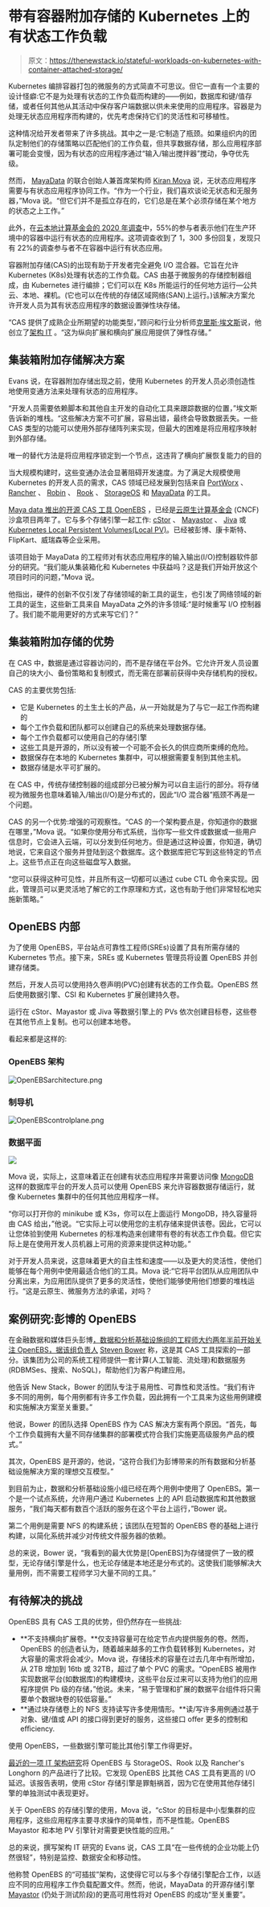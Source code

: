 # 带有容器附加存储的 Kubernetes 上的有状态工作负载

> 原文：<https://thenewstack.io/stateful-workloads-on-kubernetes-with-container-attached-storage/>

Kubernetes 编排容器打包的微服务的方式简直不可思议。但它一直有一个主要的设计怪癖:它不是为处理有状态的工作负载而构建的——例如，数据库和键/值存储，或者任何其他从其活动中保存客户端数据以供未来使用的应用程序。容器是为处理无状态应用程序而构建的，优先考虑保持它们的灵活性和可移植性。

这种情况给开发者带来了许多挑战。其中之一是:它制造了瓶颈。如果组织内的团队定制他们的存储策略以匹配他们的工作负载，但共享数据存储，那么应用程序部署可能会变慢，因为有状态的应用程序通过“输入/输出搅拌器”搅动，争夺优先级。

然而， [MayaData](https://mayadata.io/?utm_content=inline-mention) 的联合创始人兼首席架构师 [Kiran Mova](https://www.linkedin.com/in/kiranmova) 说，无状态应用程序需要与有状态应用程序协同工作。“作为一个行业，我们喜欢谈论无状态和无服务器，”Mova 说。“但它们并不是孤立存在的，它们总是在某个必须存储在某个地方的状态之上工作。”

此外，在[云本地计算基金会的 2020 年调查](https://www.cncf.io/wp-content/uploads/2020/12/CNCF_Survey_Report_2020.pdf)中，55%的参与者表示他们在生产环境中的容器中运行有状态的应用程序。这项调查收到了 1，300 多份回复，发现只有 22%的调查参与者不在容器中运行有状态应用。

容器附加存储(CAS)的出现有助于开发者完全避免 I/O 混合器。它旨在允许 Kubernetes (K8s)处理有状态的工作负载。CAS 由基于微服务的存储控制器组成，由 Kubernetes 进行编排；它们可以在 K8s 所能运行的任何地方运行—公共云、本地、裸机。(它也可以在传统的存储区域网络(SAN)上运行。)该解决方案允许开发人员为其有状态应用程序的数据设置弹性块存储。

“CAS 提供了成熟企业所期望的功能类型，”顾问和行业分析师[克里斯·埃文斯](https://www.linkedin.com/in/chrismevan)说，他创立了[架构 IT](https://www.architecting.it/) 。“这为纵向扩展和横向扩展应用提供了弹性存储。”

## 集装箱附加存储解决方案

Evans 说，在容器附加存储出现之前，使用 Kubernetes 的开发人员必须创造性地使用变通方法来处理有状态的应用程序。

“开发人员需要依赖脚本和其他自主开发的自动化工具来跟踪数据的位置，”埃文斯告诉新的堆栈。“这些解决方案不可扩展，容易出错，最终会导致数据丢失。一些 CAS 类型的功能可以使用外部存储阵列来实现，但最大的困难是将应用程序映射到外部存储。

唯一的替代方法是将应用程序锁定到一个节点，这违背了横向扩展恢复能力的目的

当大规模构建时，这些变通办法会显著阻碍开发速度。为了满足大规模使用 Kubernetes 的开发人员的需求，CAS 领域已经发展到包括来自 [PortWorx](https://portworx.com/?utm_content=inline-mention) 、 [Rancher](https://rancher.com/products/longhorn/) 、 [Robin](https://robin.io/) 、 [Rook](https://rook.io/) 、 [StorageOS](https://storageos.com/?utm_content=inline-mention) 和 [MayaData](https://mayadata.io/?utm_content=inline-mention) 的工具。

[Maya data 推出的开源 CAS 工具 OpenEBS](https://github.com/openebs) ，已经是[云原生计算基金会](https://cncf.io/?utm_content=inline-mention) (CNCF)沙盒项目两年了。它与多个存储引擎一起工作: [cStor](https://docs.openebs.io/docs/next/cstor.html) 、 [Mayastor](https://docs.openebs.io/docs/next/mayastor.html) 、 [Jiva](https://docs.openebs.io/docs/next/jiva.html) 或[Kubernetes Local Persistent Volumes(Local PV)](https://docs.openebs.io/docs/next/localpv.html)。已经被彭博、康卡斯特、FlipKart、威瑞森等企业采用。

该项目始于 MayaData 的工程师对有状态应用程序的输入输出(I/O)控制器软件部分的研究。“我们能从集装箱化和 Kubernetes 中获益吗？这是我们开始开放这个项目时问的问题，”Mova 说。

他指出，硬件的创新不仅引发了存储领域的新工具的诞生，也引发了网络领域的新工具的诞生，这些新工具来自 MayaData 之外的许多领域:“是时候重写 I/O 控制器了。我们能不能用更好的方式来写它们？”

## 集装箱附加存储的优势

在 CAS 中，数据是通过容器访问的，而不是存储在平台外。它允许开发人员设置自己的块大小、备份策略和复制模式，而无需在部署前获得中央存储机构的授权。

CAS 的主要优势包括:

*   它是 Kubernetes 的土生土长的产品，从一开始就是为了与它一起工作而构建的
*   每个工作负载和团队都可以创建自己的系统来处理数据存储。
*   每个工作负载都可以使用自己的存储引擎
*   这些工具是开源的，所以没有被一个可能不会长久的供应商所束缚的危险。
*   数据保存在本地的 Kubernetes 集群中，可以根据需要复制到其他主机。
*   数据存储是水平可扩展的。

在 CAS 中，传统存储控制器的组成部分已被分解为可以自主运行的部分。将存储视为微服务也意味着输入/输出(I/O)是分布式的，因此“I/O 混合器”瓶颈不再是一个问题。

CAS 的另一个优势:增强的可观察性。“CAS 的一个架构要点是，你知道你的数据在哪里，”Mova 说。“如果你使用分布式系统，当你写一些文件或数据或一些用户信息时，它会进入云端，可以分发到任何地方。但是通过这种设置，你知道，确切地说，它来自这个服务并登陆到这个数据库。这个数据库把它写到这些特定的节点上。这些节点正在向这些磁盘写入数据。

“您可以获得这种可见性，并且所有这一切都可以通过 cube CTL 命令来实现。因此，管理员可以更灵活地了解它的工作原理和方式，这也有助于他们非常轻松地实施新策略。”

## OpenEBS 内部

为了使用 OpenEBS，平台站点可靠性工程师(SREs)设置了具有所需存储的 Kubernetes 节点。接下来，SREs 或 Kubernetes 管理员将设置 OpenEBS 并创建存储类。

然后，开发人员可以使用持久卷声明(PVC)创建有状态的工作负载。OpenEBS 然后使用数据引擎、CSI 和 Kubernetes 扩展创建持久卷。

运行在 cStor、Mayastor 或 Jiva 等数据引擎上的 PVs 依次创建目标卷，这些卷在其他节点上复制。也可以创建本地卷。

看起来都是这样的:

### OpenEBS 架构

![OpenEBSarchitecture.png](img/858fd848a07dfa6dc20a02fbdd180066.png)

### 制导机

![OpenEBScontrolplane.png](img/9950761f3fa7198e647f4a6e9846cf65.png)

### 数据平面

![](img/1472ec79a38dfada3c96902370256fa7.png)

Mova 说，实际上，这意味着正在创建有状态应用程序并需要访问像 [MongoDB](https://www.mongodb.com/cloud/atlas/?utm_content=inline-mention) 这样的数据库平台的开发人员可以使用 OpenEBS 来允许容器数据存储运行，就像 Kubernetes 集群中的任何其他应用程序一样。

“你可以打开你的 minikube 或 K3s，你可以在上面运行 MongoDB，持久容量将由 CAS 给出，”他说。“它实际上可以使用您的主机存储来提供该卷。因此，它可以让您体验到使用 Kubernetes 的标准构造来创建带有卷的有状态工作负载。但它实际上是在使用开发人员机器上可用的资源来提供这种功能。”

对于开发人员来说，这意味着更大的自主性和速度——以及更大的灵活性，使他们能够在每个用例中使用最适合他们的工具。Mova 说:“它将平台团队从应用团队中分离出来，为应用团队提供了更多的灵活性，使他们能够使用他们想要的堆栈运行。“这是云原生、微服务方法的承诺，对吗？

## 案例研究:彭博的 OpenEBS

在金融数据和媒体巨头彭博[，数据和分析基础设施组的工程师大约两年半前开始关注 OpenEBS，据该组负责人](https://www.bloomberg.com/company/) [Steven Bower](https://www.linkedin.com/in/stevenbower/) 称，这是其 CAS 工具探索的一部分。该集团为公司的系统工程师提供一套计算(人工智能、流处理)和数据服务(RDBMSes、搜索、NoSQL)，帮助他们为客户构建应用。

他告诉 New Stack，Bower 的团队专注于易用性、可靠性和灵活性。“我们有许多不同的用例，每个用例都有许多工作负载，因此拥有一个工具来为这些用例建模和实施解决方案至关重要。”

他说，Bower 的团队选择 OpenEBS 作为 CAS 解决方案有两个原因。“首先，每个工作负载拥有大量不同存储集群的部署模式符合我们实施更高级服务产品的模式。”

其次，OpenEBS 是开源的，他说，“这符合我们为彭博带来的所有数据和分析基础设施解决方案的理想交互模型。”

到目前为止，数据和分析基础设施小组已经在两个用例中使用了 OpenEBS。第一个是一个试点系统，允许用户通过 Kubernetes 上的 API 启动数据库和其他数据服务，“我们每天都有数百个活跃的服务在这个平台上运行，”Bower 说。

第二个用例是需要 NFS 的构建系统；该团队在短暂的 OpenEBS 卷的基础上进行构建，以简化系统并减少对传统文件服务器的依赖。

总的来说，Bower 说，“我看到的最大优势是[OpenEBS]为存储提供了一致的模型，无论存储引擎是什么，也无论存储是本地还是分布式的。这使我们能够解决大量用例，而不需要工程师学习大量不同的工具。”

## 有待解决的挑战

OpenEBS 具有 CAS 工具的优势，但仍然存在一些挑战:

*   **不支持横向扩展卷。**仅支持容量可在给定节点内提供服务的卷。然而，OpenEBS 的创造者认为，随着越来越多的工作负载转移到 Kubernetes，对大容量的需求将会减少。Mova 说，存储技术的容量在过去几年中有所增加，从 2TB 增加到 16tb 或 32TB，超过了单个 PVC 的需求。“OpenEBS 被用作实现数据平台(如数据库)的构建模块，这些平台反过来可以支持为他们的应用程序提供 Pb 级的存储，”他说。未来，“易于管理和扩展的数据平台组件将只需要单个数据块卷的较低容量。”
*   **通过块存储卷上的 NFS 支持读写许多使用情形。**读/写许多用例通过基于对象、键/值或 API 的接口得到更好的服务，这些接口 oﬀer 更多的控制和 eﬃciency.

使用 OpenEBS，一些数据引擎可能比其他引擎工作得更好。

[最近的一项 IT 架构研究](https://www.architecting.it/product/performance-benchmarking-cloud-native-storage-solutions-for-kubernetes-ebook/)将 OpenEBS 与 StorageOS、Rook 以及 Rancher's Longhorn 的产品进行了比较。它发现 OpenEBS 比其他 CAS 工具有更高的 I/O 延迟。该报告表明，使用 cStor 存储引擎是罪魁祸首，因为它在使用其他存储引擎的单独测试中表现更好。

关于 OpenEBS 的存储引擎的使用，Mova 说，“cStor 的目标是中小型集群的应用程序，这些应用程序主要寻求操作的简单性，而不是性能。OpenEBS Mayastor 和本地 PV 引擎针对需要更快性能的应用。”

总的来说，撰写架构 IT 研究的 Evans 说，CAS 工具“在一些传统的企业功能上仍然很轻”，特别是监控、数据安全和移动性。

他称赞 OpenEBS 的“可插拔”架构，这使得它可以与多个存储引擎配合工作，以适应不同的应用程序工作负载配置文件。然而，他说，MayaData 的开源存储引擎 [Mayastor](https://github.com/openebs/mayastor) (仍处于测试阶段)的更高可用性将对 OpenEBS 的成功“至关重要”。

<svg xmlns:xlink="http://www.w3.org/1999/xlink" viewBox="0 0 68 31" version="1.1"><title>Group</title> <desc>Created with Sketch.</desc></svg>